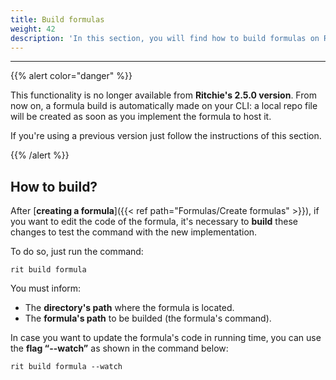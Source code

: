 ```yaml
---
title: Build formulas
weight: 42
description: 'In this section, you will find how to build formulas on Ritchie.'
---
```


---

{{% alert color="danger" %}}

This functionality is no longer available from **Ritchie's 2.5.0 version**. From now on, a formula build is automatically made on your CLI: a local repo file will be created as soon as you implement the formula to host it.

If you're using a previous version just follow the instructions of this section.

{{% /alert %}}

## How to build?

After [**creating a formula**]({{< ref path="Formulas/Create formulas" >}}), if you want to edit the code of the formula, it's necessary to **build** these changes to test the command with the new implementation. 

To do so, just run the command:

```text
rit build formula
```

You must inform: 

* The **directory's path** where the formula is located.
* The **formula's path** to be builded (the formula's command). 

In case you want to update the formula's code in running time, you can use the **flag “--watch”** as shown in the command below:

```text
rit build formula --watch
```
